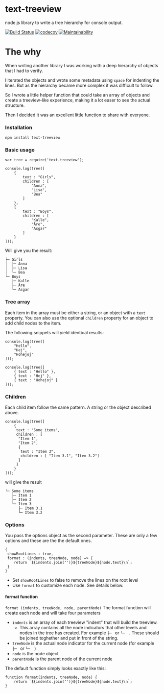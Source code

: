 # text-treeview
node.js library to write a tree hierarchy for console output.

[![Build Status](https://travis-ci.org/dlid/text-treeview.svg?branch=master)](https://travis-ci.org/dlid/text-treeview) [![codecov](https://codecov.io/gh/dlid/text-treeview/branch/master/graph/badge.svg)](https://codecov.io/gh/dlid/text-treeview) [![Maintainability](https://api.codeclimate.com/v1/badges/7bb4fc43c7b3b6f0aa5f/maintainability)](https://codeclimate.com/github/dlid/text-treeview/maintainability)

# The why
When writing another library I was working with a deep hierarchy of objects that I had to verify.

I iterated the objects and wrote some metadata using `space` for indenting the lines. But as the hierarchy became more complex it was difficult to follow.

So I wrote a little helper function that could take an array of objects and create a treeview-like experience, making it a lot easer to see the actual structure.

Then I decided it was an excellent little function to share with everyone.

### Installation

```
npm install text-treeview
```

### Basic usage

```
var tree = require('text-treeview');

console.log(tree([
    {
        text : "Girls",
        children : [
            "Anna",
            "Lisa",
            "Bea"
        ]
    },
    {
        text : "Boys",
        children : [
            "Kalle",
            "Åre",
            "Asgar"
        ]
    }
]));

```
Will give you the result:
```
├─ Girls
│  ├─ Anna
│  ├─ Lisa
│  └─ Bea
└─ Boys
   ├─ Kalle
   ├─ Åre
   └─ Asgar
```

### Tree array

Each item in the array must be either a string, or an object with a `text` property. You can also use the optional `children` property for an object to add child nodes to the item.

The following snippets will yield identical results:

```
console.log(tree([
    "Hello",
    "Hej",
    "Hohejoj"
]));

console.log(tree([
    { text : "Hello" },
    { text : "Hej" },
    { text : "Hohejoj" }
]));
```

### Children

Each child item follow the same pattern. A string or the object described above.

```
console.log(tree([
    {
     text : "Some items",
     children : [
      "Item 1", 
      "Item 2",
      { 
       text : "Item 3",
       children : [ "Item 3.1", "Item 3.2"]
      }
     ]
    }
]));
```
will give the result
```
└─ Some items
   ├─ Item 1
   ├─ Item 2
   └─ Item 3
      ├─ Item 3.1
      └─ Item 3.2
```

### Options

You pass the options object as the second parameter. These are only a few options and these are the the default ones.
```
{
 showRootLines : true,
 format : (indents, treeNode, node) => {
    return `${indents.join('')}${treeNode}${node.text}\n`;
 }
}
```
- Set `showRootLines` to false to remove the lines on the root level
- Use `format` to customize each node. See details below.

#### format function
`format (indents, treeNode, node, parentNode)`
The format function will create each node and will take four parameters

- `indents` is an array of each treeview "indent" that will build the treeview.
   - This array contains all the node indicators that other levels and nodes in the tree has created.  For example `├─ ` or  `└─  `. These should be joined toghether and put in front of the string.
- `treeNode` is the actual node indicator for the current node (for example  `├─ ` or  `└─  `)
- `node` is the node object
- `parentNode` is the parent node of the current node

The default function simply looks exactly like this:

```
function format(indents, treeNode, node) {
    return `${indents.join('')}${treeNode}${node.text}\n`;
}
```


